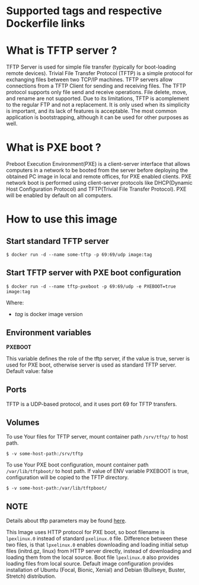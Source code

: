 # Supported tags and respective Dockerfile links


# What is TFTP server ?

TFTP Server is used for simple file transfer (typically for boot-loading remote devices). Trivial File Transfer Protocol (TFTP) is a simple protocol for exchanging files between two TCP/IP machines. TFTP servers allow connections from a TFTP Client for sending and receiving files. The TFTP protocol supports only file send and receive operations. File delete, move, and rename are not supported. Due to its limitations, TFTP is acomplement to the regular FTP and not a replacement. It is only used when its simplicity is important, and its lack of features is acceptable. The most common application is bootstrapping, although it can be used for other purposes as well.

# What is PXE boot ?

Preboot Execution Environment(PXE) is a client-server interface that allows computers in a network to be booted from the server before deploying the obtained PC image in local and remote offices, for PXE enabled clients. PXE network boot is performed using client-server protocols like DHCP(Dynamic Host Configuration Protocol) and TFTP(Trivial File Transfer Protocol). PXE will be enabled by default on all computers.

# How to use this image

## Start standard TFTP server

	$ docker run -d --name some-tftp -p 69:69/udp image:tag 
 
## Start TFTP server with PXE boot configuration

	$ docker run -d --name tftp-pxeboot -p 69:69/udp -e PXEBOOT=true image:tag
Where:
 - *tag* is docker image version

## Environment variables

**PXEBOOT**

This variable defines the role of the tftp server, if the value is true, server is used for PXE boot, otherwise server is used as standard TFTP server. Default value: false

## Ports

TFTP is a UDP-based protocol, and it uses port 69 for TFTP transfers.

## Volumes

To use Your files for TFTP server, mount container path `/srv/tftp/` to host path.

	$ -v some-host-path:/srv/tftp

To use Your PXE boot configuration, mount container path `/var/lib/tftpboot/` to host path. If value of ENV variable PXEBOOT is true, configuration will be copied to the TFTP directory.

	$ -v some-host-path:/var/lib/tftpboot/

## NOTE 

Details about tftp parameters may be found [here](https://manpages.debian.org/testing/tftpd-hpa/tftpd.8.en.html).

This Image uses HTTP protocol for PXE boot, so boot filename is `lpexlinux.0` instead of standard `pxelinux.0` file. Difference between these two files, is that `lpxelinux.0` enables downloading and loading initial setup files (initrd.gz, linux) from HTTP server directly, instead of downloading and loading them from the local source. Boot file `lpexlinux.0` also provides loading files from local source.
Default image configuration provides installation of Ubuntu (Focal, Bionic, Xenial) and Debian (Bullseye, Buster, Stretch) distribution.
 
